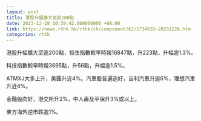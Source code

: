 ```yaml
---
layout: post
title: 港股升幅擴大至逾200點
date: 2023-12-28 10:39:42.000000000 +08:00
link: https://news.rthk.hk/rthk/ch/component/k2/1734033-20231228.htm
categories: rthk
---
```


港股升幅擴大至逾200點，恒生指數較早時報16847點，升223點，升幅逾1.3%。

科技指數較早時報3695點，升56點，升幅逾1.5%。

ATMXJ大多上升，美團升近4%。汽車股普遍造好，吉利汽車升逾6%，理想汽車升近4%。

金融股向好，港交所升2%，中人壽及平保升3%或以上。

東方海外逆市跌逾1%。
